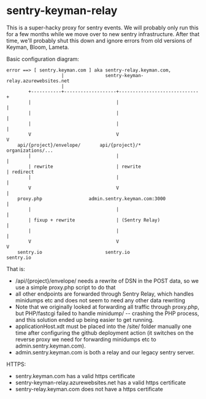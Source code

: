 # sentry-keyman-relay

This is a super-hacky proxy for sentry events. We will probably only run this
for a few months while we move over to new sentry infrastructure. After that
time, we'll probably shut this down and ignore errors from old versions of
Keyman, Bloom, Lameta.

Basic configuration diagram:

```plain
error ==> [ sentry.keyman.com ] aka sentry-relay.keyman.com,
                    |               sentry-keyman-relay.azurewebsites.net
                    |
        +-----------+-------------------+-----------------------------+
        |                               |                             |
        |                               |                             |
        |                               |                             |
        V                               V                             V
    api/{project}/envelope/       api/{project}/*             organizations/...
        |                               |                             |
        | rewrite                       | rewrite                     | redirect
        |                               |                             |
        V                               V                             |
    proxy.php                 admin.sentry.keyman.com:3000            |
        |                               |                             |
        | fixup + rewrite               | (Sentry Relay)              |
        |                               |                             |
        V                               V                             V
    sentry.io                       sentry.io                     sentry.io
```

That is:

* /api/{project}/envelope/ needs a rewrite of DSN in the POST data, so we
  use a simple proxy.php script to do that
* all other endpoints are forwarded through Sentry Relay, which handles
  minidumps etc and does not seem to need any other data rewriting
* Note that we originally looked at forwarding all traffic through proxy.php,
  but PHP/fastcgi failed to handle minidump/ -- crashing the PHP process, and
  this solution ended up being easier to get running.
* applicationHost.xdt must be placed into the /site/ folder manually one time
  after configuring the github deployment action (it switches on the reverse
  proxy we need for forwarding minidumps etc to admin.sentry.keyman.com).
* admin.sentry.keyman.com is both a relay and our legacy sentry server.

HTTPS:

* sentry.keyman.com has a valid https certificate
* sentry-keyman-relay.azurewebsites.net has a valid https certificate
* sentry-relay.keyman.com does not have a https certificate
